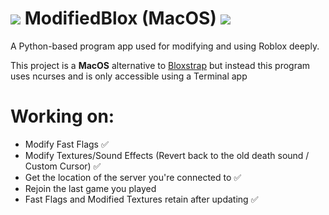 # ![](https://pixels.crd.co/assets/images/gallery29/b8b5b6f3.gif?v=2942f085) ModifiedBlox (MacOS) ![](https://pixels.crd.co/assets/images/gallery29/b8b5b6f3.gif?v=2942f085)
A Python-based program app used for modifying and using Roblox deeply.

This project is a **MacOS** alternative to [Bloxstrap](https://github.com/pizzabloxer/bloxstrap) but instead this program uses ncurses and is only accessible using a Terminal app

# Working on:
* Modify Fast Flags ✅
* Modify Textures/Sound Effects (Revert back to the old death sound / Custom Cursor) ✅
* Get the location of the server you're connected to ✅
* Rejoin the last game you played
* Fast Flags and Modified Textures retain after updating ✅


